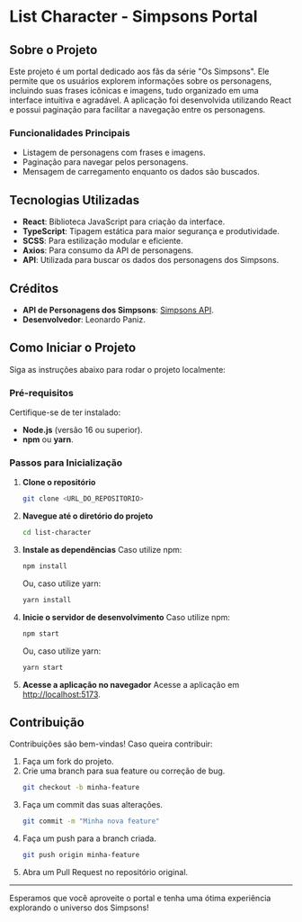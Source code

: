 # List Character - Simpsons Portal

## Sobre o Projeto
Este projeto é um portal dedicado aos fãs da série "Os Simpsons". Ele permite que os usuários explorem informações sobre os personagens, incluindo suas frases icônicas e imagens, tudo organizado em uma interface intuitiva e agradável. A aplicação foi desenvolvida utilizando React e possui paginação para facilitar a navegação entre os personagens.

### Funcionalidades Principais
- Listagem de personagens com frases e imagens.
- Paginação para navegar pelos personagens.
- Mensagem de carregamento enquanto os dados são buscados.

## Tecnologias Utilizadas
- **React**: Biblioteca JavaScript para criação da interface.
- **TypeScript**: Tipagem estática para maior segurança e produtividade.
- **SCSS**: Para estilização modular e eficiente.
- **Axios**: Para consumo da API de personagens.
- **API**: Utilizada para buscar os dados dos personagens dos Simpsons.

## Créditos
- **API de Personagens dos Simpsons**: [Simpsons API](#https://thesimpsonsquoteapi.glitch.me/).
- **Desenvolvedor**: Leonardo Paniz.

## Como Iniciar o Projeto
Siga as instruções abaixo para rodar o projeto localmente:

### Pré-requisitos
Certifique-se de ter instalado:
- **Node.js** (versão 16 ou superior).
- **npm** ou **yarn**.

### Passos para Inicialização
1. **Clone o repositório**
   ```bash
   git clone <URL_DO_REPOSITORIO>
   ```

2. **Navegue até o diretório do projeto**
   ```bash
   cd list-character
   ```

3. **Instale as dependências**
   Caso utilize npm:
   ```bash
   npm install
   ```
   Ou, caso utilize yarn:
   ```bash
   yarn install
   ```

4. **Inicie o servidor de desenvolvimento**
   Caso utilize npm:
   ```bash
   npm start
   ```
   Ou, caso utilize yarn:
   ```bash
   yarn start
   ```

5. **Acesse a aplicação no navegador**
   Acesse a aplicação em [http://localhost:5173](http://localhost:5173).

## Contribuição
Contribuições são bem-vindas! Caso queira contribuir:
1. Faça um fork do projeto.
2. Crie uma branch para sua feature ou correção de bug.
   ```bash
   git checkout -b minha-feature
   ```
3. Faça um commit das suas alterações.
   ```bash
   git commit -m "Minha nova feature"
   ```
4. Faça um push para a branch criada.
   ```bash
   git push origin minha-feature
   ```
5. Abra um Pull Request no repositório original.

---
Esperamos que você aproveite o portal e tenha uma ótima experiência explorando o universo dos Simpsons!

